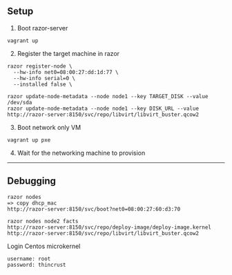 ## Setup

1. Boot razor-server
```
vagrant up
```

2. Register the target machine in razor

```
razor register-node \
  --hw-info net0=08:00:27:dd:1d:77 \
  --hw-info serial=0 \
  --installed false \

razor update-node-metadata --node node1 --key TARGET_DISK --value /dev/sda
razor update-node-metadata --node node1 --key DISK_URL --value http://razor-server:8150/svc/repo/libvirt/libvirt_buster.qcow2
```

3. Boot network only VM
```
vagrant up pxe
```

4. Wait for the networking machine to provision

---

## Debugging

```
razor nodes
=> copy dhcp_mac
http://razor-server:8150/svc/boot?net0=08:00:27:60:d3:70

razor nodes node2 facts
http://razor-server:8150/svc/repo/deploy-image/deploy-image.kernel
http://razor-server:8150/svc/repo/libvirt/libvirt_buster.qcow2
```

Login Centos microkernel
```
username: root
password: thincrust
```
